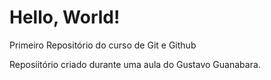 # Hello, World!

Primeiro Repositório do curso de Git e Github

Reposiitório criado durante uma aula do Gustavo Guanabara.
